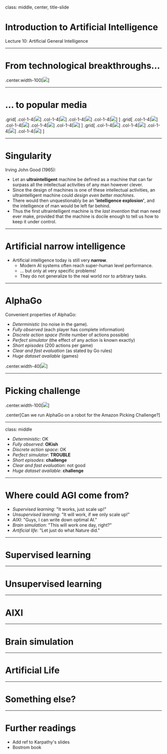 class: middle, center, title-slide

# Introduction to Artificial Intelligence

Lecture 10: Artificial General Intelligence

---

# From technological breakthroughs...

.center.width-100[![](figures/lec10/ai-in-news.png)]

---

# ... to popular media

.grid[
.col-1-4[![](figures/lec10/news1.png)]
.col-1-4[![](figures/lec10/news2.png)]
.col-1-4[![](figures/lec10/news3.png)]
.col-1-4[![](figures/lec10/news4.png)]
]
.grid[
.col-1-4[![](figures/lec10/news5.png)]
.col-1-4[![](figures/lec10/news6.png)]
.col-1-4[![](figures/lec10/news7.png)]
.col-1-4[![](figures/lec10/news8.png)]
]
.grid[
.col-1-4[![](figures/lec10/news11.png)]
.col-1-4[![](figures/lec10/news9.png)]
.col-1-4[![](figures/lec10/news10.png)]
.col-1-4[![](figures/lec10/news12.png)]
]

---

# Singularity

Irving John Good (1965):

- Let an **ultraintelligent** machine be defined as a machine that can far surpass all the intellectual activities of any man however clever.
- Since the design of machines is one of these intellectual activities, an ultraintelligent machine could *design even better machines*.
- There would then unquestionably be an **'intelligence explosion'**, and the intelligence of man would be left far behind.
- Thus the first ultraintelligent machine is the *last invention* that man need ever make, provided that the machine is docile enough to tell us how to keep it under control.

---

# Artificial narrow intelligence

- Artificial intelligence today is still very **narrow**.
    - Modern AI systems often reach super-human level performance.
    - ... but only at very specific problems!
    - They do not generalize to the real world nor to arbitrary tasks.

---

# AlphaGo

Convenient properties of AlphaGo:
- *Deterministic* (no noise in the game).
- *Fully observed* (each player has complete information)
- *Discrete action space* (finite number of actions possible)
- *Perfect simulator* (the effect of any action is known exactly)
- *Short episodes* (200 actions per game)
- *Clear and fast evaluation* (as stated by Go rules)
- *Huge dataset available* (games)

.center.width-40[![](figures/lec10/go.png)]

---

# Picking challenge

.center.width-100[![](figures/lec10/picking.png)]

.center[Can we run AlphaGo on a robot for the Amazon Picking Challenge?]

---

class: middle

- *Deterministic*: OK
- *Fully observed*: **OKish**
- *Discrete action space*: OK
- *Perfect simulator*: **TROUBLE**
- *Short episodes*: **challenge**
- *Clear and fast evaluation*: not good
- *Huge dataset available*: **challenge**

---

# Where could AGI come from?

- *Supervised learning*: "It works, just scale up!"
- *Unsupervised learning*: "It will work, if we only scale up!"
- *AIXI*: "Guys, I can write down optimal AI."
- *Brain simulation*: "This will work one day, right?"
- *Artificial life*: "Let just do what Nature did."

---

# Supervised learning

---

# Unsupervised learning

---

# AIXI

---

# Brain simulation

---

# Artificial Life

---

# Something else?

---

# Further readings

- Add ref to Karpathy's slides
- Bostrom book
